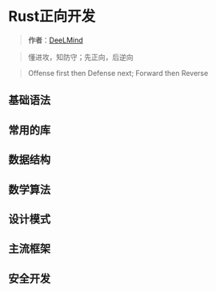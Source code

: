 # Rust正向开发

> **作者**：[DeeLMind](https://deelmind.com/)

> 懂进攻，知防守；先正向，后逆向

> Offense first then Defense next; Forward then Reverse


## 基础语法

## 常用的库

## 数据结构

## 数学算法

## 设计模式

## 主流框架

## 安全开发